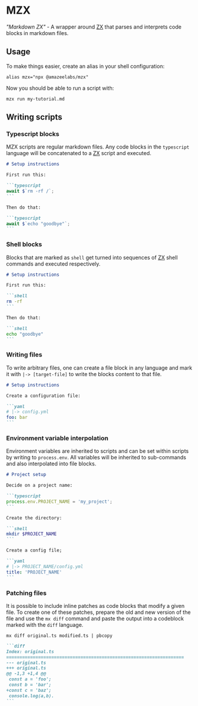 # MZX

_"Markdown ZX"_ - A wrapper around [ZX] that parses and interprets code blocks
in markdown files.

## Usage

To make things easier, create an alias in your shell configuration:

```shell
alias mzx="npx @amazeelabs/mzx"
```

Now you should be able to run a script with:

```shell
mzx run my-tutorial.md
```

## Writing scripts

### Typescript blocks

MZX scripts are regular markdown files. Any code blocks in the `typescript`
language will be concatenated to a [ZX] script and executed.

````markdown
# Setup instructions

First run this:

```typescript
await $`rm -rf /`;
```

Then do that:

```typescript
await $`echo "goodbye"`;
```
````

### Shell blocks

Blocks that are marked as `shell` get turned into sequences of [ZX] shell
commands and executed respectively.

````markdown
# Setup instructions

First run this:

```shell
rm -rf
```

Then do that:

```shell
echo "goodbye"
```
````

### Writing files

To write arbitrary files, one can create a file block in any language and mark
it with `|-> [target-file]` to write the blocks content to that file.

````markdown
# Setup instructions

Create a configuration file:

```yaml
# |-> config.yml
foo: bar
```
````

### Environment variable interpolation

Environment variables are inherited to scripts and can be set within scripts by
writing to `process.env`. All variables will be inherited to sub-commands and
also interpolated into file blocks.

````markdown
# Project setup

Decide on a project name:

```typescript
process.env.PROJECT_NAME = 'my_project';
```

Create the directory:

```shell
mkdir $PROJECT_NAME
```

Create a config file;

```yaml
# |-> PROJECT_NAME/config.yml
title: 'PROJECT_NAME'
```
````

### Patching files

It is possible to include inline patches as code blocks that modify a given
file. To create one of these patches, prepare the old and new version of the
file and use the `mx diff` command and paste the output into a codeblock marked
with the `diff` language.

```shell
mx diff original.ts modified.ts | pbcopy
```

````markdown
```diff
Index: original.ts
===================================================================
--- original.ts
+++ original.ts
@@ -1,3 +1,4 @@
 const a = 'foo';
 const b = 'bar';
+const c = 'baz';
 console.log(a,b).
```
````

[zx]: https://github.com/google/zx
